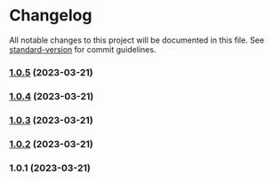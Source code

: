 # Changelog

All notable changes to this project will be documented in this file. See [standard-version](https://github.com/conventional-changelog/standard-version) for commit guidelines.

### [1.0.5](https://github.com/Louis3797/xss-middleware/compare/v1.0.4...v1.0.5) (2023-03-21)

### [1.0.4](https://github.com/Louis3797/xss-middleware/compare/v1.0.3...v1.0.4) (2023-03-21)

### [1.0.3](https://github.com/Louis3797/xss-middleware/compare/v1.0.2...v1.0.3) (2023-03-21)

### [1.0.2](https://github.com/Louis3797/xss-middleware/compare/v1.0.1...v1.0.2) (2023-03-21)

### 1.0.1 (2023-03-21)
